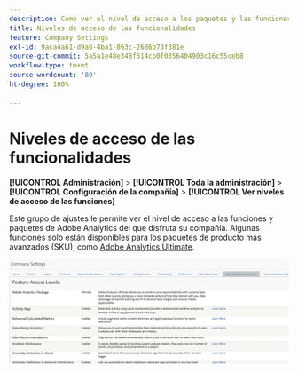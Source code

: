 ```yaml
---
description: Cómo ver el nivel de acceso a los paquetes y las funciones de Adobe Analytics a los que está autorizada su compañía.
title: Niveles de acceso de las funcionalidades
feature: Company Settings
exl-id: 9aca4a61-d9a6-4ba1-863c-2686b73f381e
source-git-commit: 5a5a1e48e348f614cb0f0356404903c16c55ceb8
workflow-type: tm+mt
source-wordcount: '80'
ht-degree: 100%

---
```


# Niveles de acceso de las funcionalidades

**[!UICONTROL Administración]** > **[!UICONTROL Toda la administración]** > **[!UICONTROL Configuración de la compañía]** > **[!UICONTROL Ver niveles de acceso de las funciones]**

Este grupo de ajustes le permite ver el nivel de acceso a las funciones y paquetes de Adobe Analytics del que disfruta su compañía. Algunas funciones solo están disponibles para los paquetes de producto más avanzados (SKU), como [Adobe Analytics Ultimate](https://www.adobe.com/es/data-analytics-cloud/analytics/ultimate.html).

![](assets/feature-access-levels.png)
